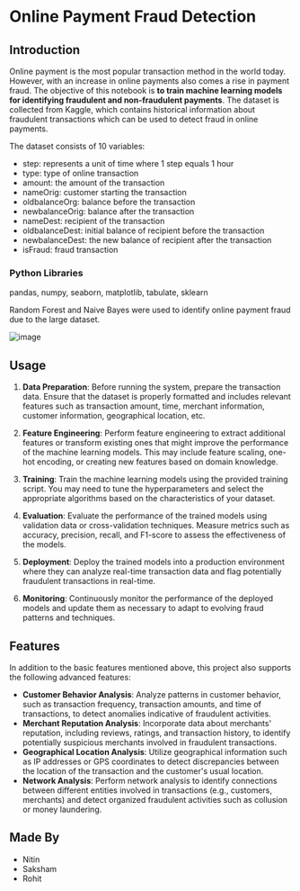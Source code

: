 # Online Payment Fraud Detection

## Introduction
Online payment is the most popular transaction method in the world today. However, with an increase in online payments also comes a rise in payment fraud. The objective of this notebook is **to train machine learning models for identifying fraudulent and non-fraudulent payments**. The dataset is collected from Kaggle, which contains historical information about fraudulent transactions which can be used to detect fraud in online payments. 

The dataset consists of 10 variables:
* step: represents a unit of time where 1 step equals 1 hour
* type: type of online transaction
* amount: the amount of the transaction
* nameOrig: customer starting the transaction
* oldbalanceOrg: balance before the transaction
* newbalanceOrig: balance after the transaction
* nameDest: recipient of the transaction
* oldbalanceDest: initial balance of recipient before the transaction
* newbalanceDest: the new balance of recipient after the transaction
* isFraud: fraud transaction


### Python Libraries
pandas, numpy, seaborn, matplotlib, tabulate, sklearn

Random Forest and Naive Bayes were used to identify online payment fraud due to the large dataset.

![image](https://user-images.githubusercontent.com/118715799/210950017-e4d317e0-6bf4-4ecd-8313-9b8121e04e9f.png)

## Usage

1. **Data Preparation**: Before running the system, prepare the transaction data. Ensure that the dataset is properly formatted and includes relevant features such as transaction amount, time, merchant information, customer information, geographical location, etc.

2. **Feature Engineering**: Perform feature engineering to extract additional features or transform existing ones that might improve the performance of the machine learning models. This may include feature scaling, one-hot encoding, or creating new features based on domain knowledge.

3. **Training**: Train the machine learning models using the provided training script. You may need to tune the hyperparameters and select the appropriate algorithms based on the characteristics of your dataset.

4. **Evaluation**: Evaluate the performance of the trained models using validation data or cross-validation techniques. Measure metrics such as accuracy, precision, recall, and F1-score to assess the effectiveness of the models.

5. **Deployment**: Deploy the trained models into a production environment where they can analyze real-time transaction data and flag potentially fraudulent transactions in real-time.

6. **Monitoring**: Continuously monitor the performance of the deployed models and update them as necessary to adapt to evolving fraud patterns and techniques.

## Features

In addition to the basic features mentioned above, this project also supports the following advanced features:

- **Customer Behavior Analysis**: Analyze patterns in customer behavior, such as transaction frequency, transaction amounts, and time of transactions, to detect anomalies indicative of fraudulent activities.
- **Merchant Reputation Analysis**: Incorporate data about merchants' reputation, including reviews, ratings, and transaction history, to identify potentially suspicious merchants involved in fraudulent transactions.
- **Geographical Location Analysis**: Utilize geographical information such as IP addresses or GPS coordinates to detect discrepancies between the location of the transaction and the customer's usual location.
- **Network Analysis**: Perform network analysis to identify connections between different entities involved in transactions (e.g., customers, merchants) and detect organized fraudulent activities such as collusion or money laundering.

## Made By

- Nitin
- Saksham
- Rohit
